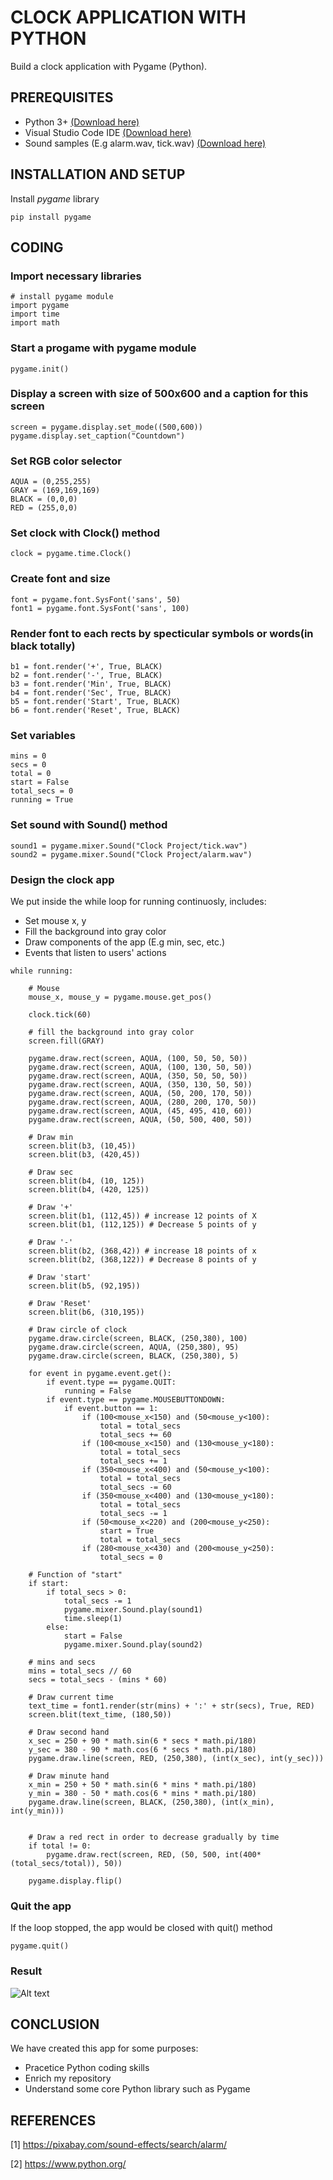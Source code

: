 # CLOCK APPLICATION WITH PYTHON
Build a clock application with Pygame (Python).

## PREREQUISITES
<ul>
    <li>Python 3+ 
        <a href="https://www.python.org/">(Download here)</a>
    </li>
    <li>Visual Studio Code IDE
        <a href="https://code.visualstudio.com/">(Download here)</a>
    </li>
    <li>Sound samples (E.g alarm.wav, tick.wav)
        <a href="https://pixabay.com/sound-effects/search/alarm/">(Download here)</a>
    </li>
</ul>

## INSTALLATION AND SETUP
Install <i>pygame</i> library

```
pip install pygame
```

## CODING
### Import necessary libraries
```
# install pygame module
import pygame
import time
import math
```

### Start a progame with pygame module
```
pygame.init()
```

### Display a screen with size of 500x600 and a caption for this screen
```
screen = pygame.display.set_mode((500,600))
pygame.display.set_caption("Countdown")
```

### Set RGB color selector
```
AQUA = (0,255,255)
GRAY = (169,169,169)
BLACK = (0,0,0)
RED = (255,0,0)
```

### Set clock with Clock() method
```
clock = pygame.time.Clock()
```

### Create font and size
```
font = pygame.font.SysFont('sans', 50)
font1 = pygame.font.SysFont('sans', 100)
```

### Render font to each rects by specticular symbols or words(in black totally)
```
b1 = font.render('+', True, BLACK)
b2 = font.render('-', True, BLACK)
b3 = font.render('Min', True, BLACK)
b4 = font.render('Sec', True, BLACK)
b5 = font.render('Start', True, BLACK)
b6 = font.render('Reset', True, BLACK)
```

### Set variables
```
mins = 0
secs = 0
total = 0
start = False
total_secs = 0
running = True
```

### Set sound with Sound() method
```
sound1 = pygame.mixer.Sound("Clock Project/tick.wav")
sound2 = pygame.mixer.Sound("Clock Project/alarm.wav")
```

### Design the clock app
We put inside the while loop for running continuosly, includes:
<ul>
    <li>Set mouse x, y</li>
    <li>Fill the background into gray color</li>
    <li>Draw components of the app (E.g min, sec, etc.)</li>
    <li>Events that listen to users' actions</li>
</ul>

```
while running:

	# Mouse 
	mouse_x, mouse_y = pygame.mouse.get_pos()

	clock.tick(60)

	# fill the background into gray color
	screen.fill(GRAY)

	pygame.draw.rect(screen, AQUA, (100, 50, 50, 50))
	pygame.draw.rect(screen, AQUA, (100, 130, 50, 50))
	pygame.draw.rect(screen, AQUA, (350, 50, 50, 50))
	pygame.draw.rect(screen, AQUA, (350, 130, 50, 50))
	pygame.draw.rect(screen, AQUA, (50, 200, 170, 50))
	pygame.draw.rect(screen, AQUA, (280, 200, 170, 50))
	pygame.draw.rect(screen, AQUA, (45, 495, 410, 60))
	pygame.draw.rect(screen, AQUA, (50, 500, 400, 50))

	# Draw min
	screen.blit(b3, (10,45))
	screen.blit(b3, (420,45))

	# Draw sec
	screen.blit(b4, (10, 125))
	screen.blit(b4, (420, 125))

	# Draw '+'
	screen.blit(b1, (112,45)) # increase 12 points of X 
	screen.blit(b1, (112,125)) # Decrease 5 points of y

	# Draw '-'
	screen.blit(b2, (368,42)) # increase 18 points of x
	screen.blit(b2, (368,122)) # Decrease 8 points of y

	# Draw 'start'
	screen.blit(b5, (92,195))

	# Draw 'Reset'
	screen.blit(b6, (310,195))

	# Draw circle of clock
	pygame.draw.circle(screen, BLACK, (250,380), 100)
	pygame.draw.circle(screen, AQUA, (250,380), 95)
	pygame.draw.circle(screen, BLACK, (250,380), 5)

	for event in pygame.event.get():
		if event.type == pygame.QUIT:
			running = False
		if event.type == pygame.MOUSEBUTTONDOWN:
			if event.button == 1:
				if (100<mouse_x<150) and (50<mouse_y<100):
					total = total_secs
					total_secs += 60
				if (100<mouse_x<150) and (130<mouse_y<180):
					total = total_secs
					total_secs += 1
				if (350<mouse_x<400) and (50<mouse_y<100):
					total = total_secs
					total_secs -= 60
				if (350<mouse_x<400) and (130<mouse_y<180):
					total = total_secs
					total_secs -= 1
				if (50<mouse_x<220) and (200<mouse_y<250):
					start = True
					total = total_secs
				if (280<mouse_x<430) and (200<mouse_y<250):
					total_secs = 0

	# Function of "start"
	if start:
		if total_secs > 0:
			total_secs -= 1
			pygame.mixer.Sound.play(sound1)
			time.sleep(1) 
		else:
			start = False
			pygame.mixer.Sound.play(sound2)

	# mins and secs
	mins = total_secs // 60
	secs = total_secs - (mins * 60)

	# Draw current time
	text_time = font1.render(str(mins) + ':' + str(secs), True, RED)
	screen.blit(text_time, (180,50))
	
	# Draw second hand
	x_sec = 250 + 90 * math.sin(6 * secs * math.pi/180) 
	y_sec = 380 - 90 * math.cos(6 * secs * math.pi/180)
	pygame.draw.line(screen, RED, (250,380), (int(x_sec), int(y_sec)))

	# Draw minute hand
	x_min = 250 + 50 * math.sin(6 * mins * math.pi/180) 
	y_min = 380 - 50 * math.cos(6 * mins * math.pi/180)
	pygame.draw.line(screen, BLACK, (250,380), (int(x_min), int(y_min)))


	# Draw a red rect in order to decrease gradually by time
	if total != 0:
		pygame.draw.rect(screen, RED, (50, 500, int(400*(total_secs/total)), 50))

	pygame.display.flip()
```

### Quit the app
If the loop stopped, the app would be closed with quit() method
```
pygame.quit()
```

### Result

![Alt text](images/clock_app_result.png)

## CONCLUSION
We have created this app for some purposes:
<ul>
    <li>Pracetice Python coding skills</li>
    <li>Enrich my repository</li>
    <li>Understand some core Python library such as Pygame</li>
</ul>

## REFERENCES
[1] https://pixabay.com/sound-effects/search/alarm/

[2] https://www.python.org/